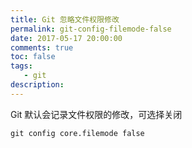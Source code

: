```yaml
---
title: Git 忽略文件权限修改
permalink: git-config-filemode-false
date: 2017-05-17 20:00:00
comments: true
toc: false
tags:
   - git
description:
---
```

Git 默认会记录文件权限的修改，可选择关闭

```
git config core.filemode false
```

<!--more -->

